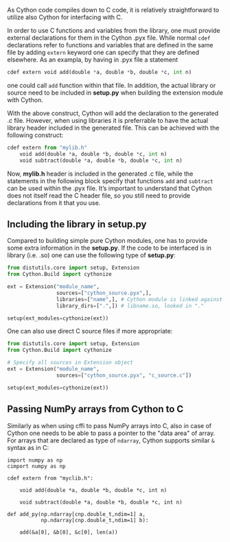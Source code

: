 <!-- Title: Interfacing C code with Cython -->

<!-- Short description:

In this article we discuss how external code written in C can be utilized
from Python code with the help of Cython.

-->

As Cython code compiles down to C code, it is relatively straightforward to
utilize also Cython for interfacing with C.

In order to use C functions and variables from the library, one must provide
external declarations for them in the Cython .pyx file. While normal `cdef` 
declarations refer to functions and variables that are defined in the same file
by adding `extern` keyword one can specify that they are defined elsewhere.
As an exampla, by having in .pyx file a statement 

~~~python
cdef extern void add(double *a, double *b, double *c, int n)
~~~

one could call `add` function within that file. In addition, the actual 
library or source need to be included in **setup.py** when building the 
extension module with Cython.

With the above construct, Cython will add the declaration to the generated
.c file. However, when using libraries it is preferrable to have the actual
library header included in the generated file. This can be achieved with the
following construct:

~~~python
cdef extern from "mylib.h"
    void add(double *a, double *b, double *c, int n)
    void subtract(double *a, double *b, double *c, int n)
~~~

Now, **mylib.h** header is included in the generated .c file, while the
statements in the following block specify that functions `add` and `subtract` 
can be used within the .pyx file. It’s important to understand that Cython 
does not itself read the C header file, so you still need to provide 
declarations from it that you use. 

## Including the library in setup.py

Compared to building simple pure Cython modules, one has to provide some extra 
information in the **setup.py**. If the code to be interfaced is in library 
(i.e. .so) one can use the following type of **setup.py**:

~~~python
from distutils.core import setup, Extension
from Cython.Build import cythonize

ext = Extension("module_name",
                sources=["cython_source.pyx",],
                libraries=["name",], # Cython module is linked against
                library_dirs=[".",]) # libname.so, looked in "."

setup(ext_modules=cythonize(ext))
~~~

One can also use direct C source files if more appropriate:

~~~python
from distutils.core import setup, Extension
from Cython.Build import cythonize

# Specify all sources in Extension object
ext = Extension("module_name",
                sources=["cython_source.pyx", "c_source.c"])

setup(ext_modules=cythonize(ext))
~~~

## Passing NumPy arrays from Cython to C

Similarly as when using cffi to pass NumPy arrays into C, also in case of
Cython one needs to be able to pass a pointer to the "data area" of array.
For arrays that are declared as type of `ndarray`, Cython supports similar
`&` syntax as in C:

~~~
import numpy as np
cimport numpy as np

cdef extern from "myclib.h":

    void add(double *a, double *b, double *c, int n)

    void subtract(double *a, double *b, double *c, int n)

def add_py(np.ndarray[cnp.double_t,ndim=1] a,
           np.ndarray[cnp.double_t,ndim=1] b):

    add(&a[0], &b[0], &c[0], len(a))
~~~







